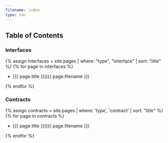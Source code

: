 ```yaml
---
filename: index
type: toc
---
```


## Table of Contents

### Interfaces

{% assign interfaces = site.pages | where: "type", "interface" | sort: "title" %}
{% for page in interfaces %}
- [{{ page.title }}]({{ page.filename }})

{% endfor %}

### Contracts

{% assign contracts = site.pages | where: 'type', 'contract' | sort: "title"  %}
{% for page in contracts %}
- [{{ page.title }}]({{ page.filename }})

{% endfor %}
